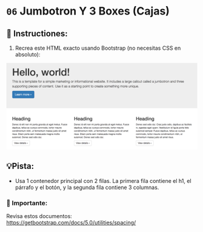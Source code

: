 # `06` Jumbotron Y 3 Boxes (Cajas)

## 📝 Instructiones:

1. Recrea este HTML exacto usando Bootstrap (no necesitas CSS en absoluto):

![Example Image](../../.learn/assets/06-jumbotron-and-three-boxes-result.png?raw=true)

## 💡Pista:

+ Usa 1 contenedor principal con 2 filas. La primera fila contiene el h1, el párrafo y el botón, y la segunda fila contiene 3 columnas.

### :mag_right: Importante:

Revisa estos documentos:
https://getbootstrap.com/docs/5.0/utilities/spacing/
